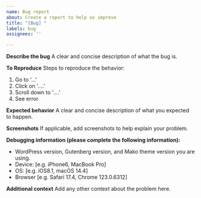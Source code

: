 ```yaml
---
name: Bug report
about: Create a report to help us improve
title: "[Bug] "
labels: bug
assignees: ''

---
```


**Describe the bug**
A clear and concise description of what the bug is.

**To Reproduce**
Steps to reproduce the behavior:
1. Go to '...'
2. Click on '....'
3. Scroll down to '....'
4. See error

**Expected behavior**
A clear and concise description of what you expected to happen.

**Screenshots**
If applicable, add screenshots to help explain your problem.

**Debugging information (please complete the following information):**
 - WordPress version, Gutenberg version, and Mako theme version you are using.
 - Device: [e.g. iPhone6, MacBook Pro]
 - OS: [e.g. iOS8.1, macOS 14.4]
 - Browser [e.g. Safari 17.4, Chrome 123.0.6312]

**Additional context**
Add any other context about the problem here.
